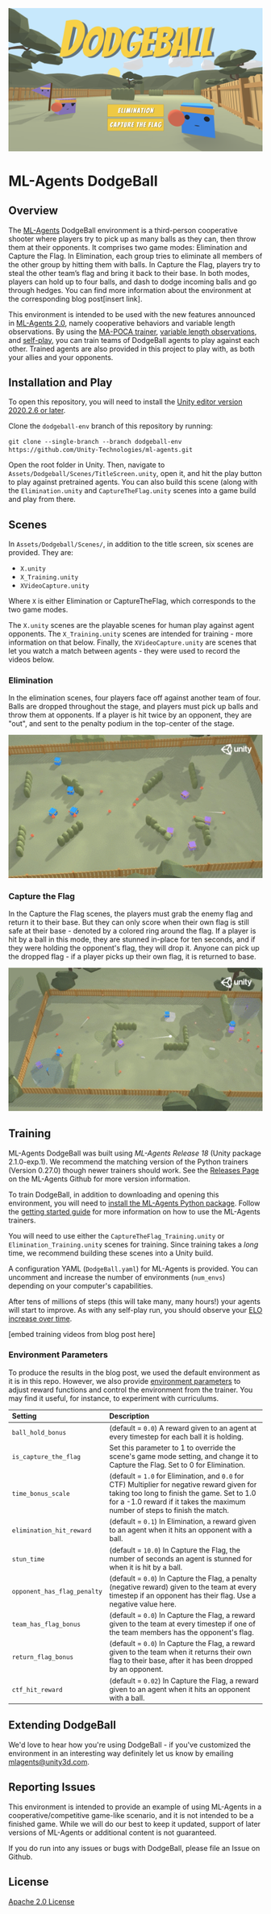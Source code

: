 ![Header](/doc_images/Dodgeball_TitleScreen.png)

# ML-Agents DodgeBall

## Overview

The [ML-Agents](https://github.com/Unity-Technologies/ml-agents) DodgeBall environment is a third-person cooperative shooter where players try to pick up as many balls as they can, then throw them at their opponents. It comprises two game modes: Elimination and Capture the Flag. In Elimination, each group tries to eliminate all members of the other group by hitting them with balls. In Capture the Flag, players try to steal the other team’s flag and bring it back to their base. In both modes, players can hold up to four balls, and dash to dodge incoming balls and go through hedges. You can find more information about the environment at the corresponding blog post[insert link].

This environment is intended to be used with the new features announced in [ML-Agents 2.0](https://blog.unity.com/technology/ml-agents-v20-release-now-supports-training-complex-cooperative-behaviors), namely cooperative behaviors and variable length observations. By using the [MA-POCA trainer](https://github.com/Unity-Technologies/ml-agents/blob/release_18_docs/docs/Learning-Environment-Design-Agents.md#groups-for-cooperative-scenarios), [variable length observations](https://github.com/Unity-Technologies/ml-agents/blob/release_18_docs/docs/Learning-Environment-Design-Agents.md#groups-for-cooperative-scenarios), and [self-play](https://github.com/Unity-Technologies/ml-agents/blob/release_18_docs/docs/Learning-Environment-Design-Agents.md#teams-for-adversarial-scenarios), you can train teams of DodgeBall agents to play against each other. Trained agents are also provided in this project to play with, as both your allies and your opponents.

## Installation and Play

To open this repository, you will need to install the [Unity editor version 2020.2.6 or later](https://unity3d.com/get-unity/download).

Clone the `dodgeball-env` branch of this repository by running:
```
git clone --single-branch --branch dodgeball-env https://github.com/Unity-Technologies/ml-agents.git
```

Open the root folder in Unity. Then, navigate to `Assets/Dodgeball/Scenes/TitleScreen.unity`, open it, and hit the play button to play against pretrained agents. You can also build this scene (along with the `Elimination.unity` and `CaptureTheFlag.unity` scenes into a game build and play from there.
## Scenes

In `Assets/Dodgeball/Scenes/`, in addition to the title screen, six scenes are provided. They are:
* `X.unity`
* `X_Training.unity`
* `XVideoCapture.unity`

Where `X` is either Elimination or CaptureTheFlag, which corresponds to the two game modes.

The `X.unity` scenes are the playable scenes for human play against agent opponents. The `X_Training.unity` scenes are intended for training - more information on that below. Finally, the `XVideoCapture.unity` are scenes that let you watch a match between agents - they were used to record the videos below.
### Elimination

In the elimination scenes, four players face off against another team of four. Balls are dropped throughout the stage, and players must pick up balls and throw them at opponents. If a player is hit twice by an opponent, they are "out", and sent to the penalty podium in the top-center of the stage.

![EliminationVideo](/doc_images/ShorterElimination.gif)
### Capture the Flag

In the Capture the Flag scenes, the players must grab the enemy flag and return it to their base. But they can only score when their own flag is still safe at their base - denoted by a colored ring around the flag. If a player is hit by a ball in this mode, they are stunned in-place for ten seconds, and if they were holding the opponent's flag, they will drop it. Anyone can pick up the dropped flag - if a player picks up their own flag, it is returned to base.

![CTFVideo](/doc_images/ShorterCTF.gif)

## Training

ML-Agents DodgeBall was built using *ML-Agents Release 18* (Unity package 2.1.0-exp.1). We recommend the matching version of the Python trainers (Version 0.27.0) though newer trainers should work. See the [Releases Page](https://github.com/Unity-Technologies/ml-agents#releases--documentation) on the ML-Agents Github for more version information.

To train DodgeBall, in addition to downloading and opening this environment, you will need to [install the ML-Agents Python package](https://github.com/Unity-Technologies/ml-agents/blob/release_18_docs/docs/Installation.md#install-the-mlagents-python-package). Follow the [getting started guide](https://github.com/Unity-Technologies/ml-agents/blob/release_18_docs/docs/Getting-Started.md) for more information on how to use the ML-Agents trainers.

You will need to use either the `CaptureTheFlag_Training.unity` or `Elimination_Training.unity` scenes for training. Since training takes a *long* time, we recommend building these scenes into a Unity build.

A configuration YAML (`DodgeBall.yaml`) for ML-Agents is provided. You can uncomment and increase the number of environments (`num_envs`) depending on your computer's capabilities.

After tens of millions of steps (this will take many, many hours!) your agents will start to improve. As with any self-play run, you should observe your [ELO increase over time](https://github.com/Unity-Technologies/ml-agents/blob/release_18_docs/docs/Using-Tensorboard.md#self-play).

[embed training videos from blog post here]

### Environment Parameters

To produce the results in the blog post, we used the default environment as it is in this repo. However, we also provide [environment parameters](https://github.com/Unity-Technologies/ml-agents/blob/release_18_docs/docs/Training-ML-Agents.md#environment-parameters) to adjust reward functions and control the environment from the trainer. You may find it useful, for instance, to experiment with curriculums.

| **Setting**              | **Description**                                                                                                                                                                                                                                                                                                                                                                                                                                                                                                                                                                                                                                                                                                                |
| :----------------------- | :----------------------------------------------------------------------------------------------------------------------------------------------------------------------------------------------------------------------------------------------------------------------------------------------------------------------------------------------------------------------------------------------------------------------------------------------------------------------------------------------------------------------------------------------------------------------------------------------------------------------------------------------------------------------------------------------------------------------------- |
| `ball_hold_bonus`| (default = `0.0`) A reward given to an agent at every timestep for each ball it is holding.|
| `is_capture_the_flag`| Set this parameter to 1 to override the scene's game mode setting, and change it to Capture the Flag. Set to 0 for Elimination.|
| `time_bonus_scale`| (default = `1.0` for Elimination, and `0.0` for CTF) Multiplier for negative reward given for taking too long to finish the game. Set to 1.0 for a -1.0 reward if it takes the maximum number of steps to finish the match.|
| `elimination_hit_reward`| (default = `0.1`) In Elimination, a reward given to an agent when it hits an opponent with a ball.|
| `stun_time` | (default = `10.0`) In Capture the Flag, the number of seconds an agent is stunned for when it is hit by a ball.|
| `opponent_has_flag_penalty`| (default = `0.0`) In Capture the Flag, a penalty (negative reward) given to the team at every timestep if an opponent has their flag. Use a negative value here. |
| `team_has_flag_bonus`| (default = `0.0`) In Capture the Flag, a reward given to the team at every timestep if one of the team members has the opponent's flag.|
| `return_flag_bonus`| (default = `0.0`) In Capture the Flag, a reward given to the team when it returns their own flag to their base, after it has been dropped by an opponent.|
| `ctf_hit_reward`| (default = `0.02`) In Capture the Flag, a reward given to an agent when it hits an opponent with a ball.|


## Extending DodgeBall

We'd love to hear how you're using DodgeBall - if you've customized the environment in an interesting way definitely let us know by emailing mlagents@unity3d.com.
## Reporting Issues

This environment is intended to provide an example of using ML-Agents in a cooperative/competitive game-like scenario, and it is not intended to be a finished game. While we will do our best to keep it updated, support of later versions of ML-Agents or additional content is not guaranteed.

If you do run into any issues or bugs with DodgeBall, please file an Issue on Github.

## License

[Apache 2.0 License](LICENSE.txt)



